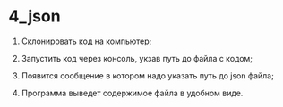 ﻿# 4_json
 
1) Склонировать код на компьютер;

2) Запустить код через консоль, укзав путь до файла с кодом;

3) Появится сообщение в котором надо указать путь до json файла;

4) Программа выведет содержимое файла в удобном виде.
